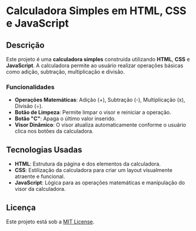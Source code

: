 # Calculadora Simples em HTML, CSS e JavaScript

## Descrição

Este projeto é uma **calculadora simples** construída utilizando **HTML**, **CSS** e **JavaScript**. A calculadora permite ao usuário realizar operações básicas como adição, subtração, multiplicação e divisão.

### Funcionalidades

- **Operações Matemáticas**: Adição (+), Subtração (-), Multiplicação (x), Divisão (÷).
- **Botão de Limpeza**: Permite limpar o visor e reiniciar a operação.
- **Botão "C"**: Apaga o último valor inserido.
- **Visor Dinâmico**: O visor atualiza automaticamente conforme o usuário clica nos botões da calculadora.

## Tecnologias Usadas

- **HTML**: Estrutura da página e dos elementos da calculadora.
- **CSS**: Estilização da calculadora para criar um layout visualmente atraente e funcional.
- **JavaScript**: Lógica para as operações matemáticas e manipulação do visor da calculadora.

## Licença

Este projeto está sob a [MIT License](LICENSE).